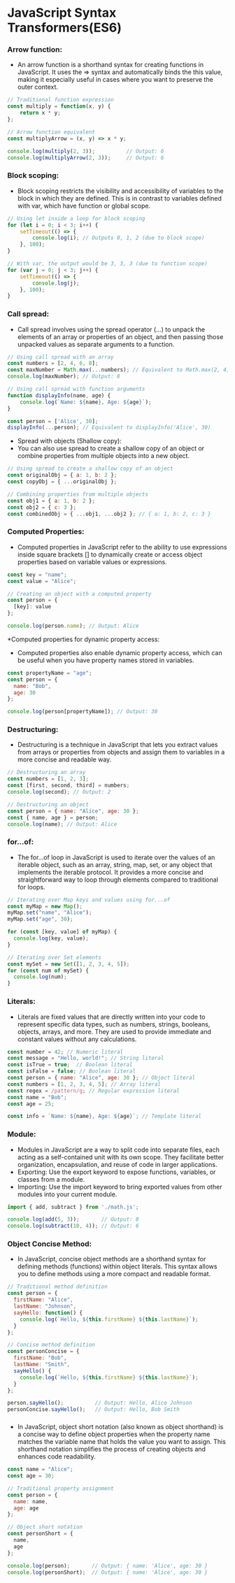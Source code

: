 # JavaScript Syntax Transformers(ES6)

### Arrow function:

- An arrow function is a shorthand syntax for creating functions in JavaScript.
It uses the => syntax and automatically binds the this value,
making it especially useful in cases where you want to preserve the outer context.


```javascript
// Traditional function expression
const multiply = function(x, y) {
    return x * y;
};

// Arrow function equivalent
const multiplyArrow = (x, y) => x * y;

console.log(multiply(2, 3));          // Output: 6
console.log(multiplyArrow(2, 3));     // Output: 6
```


### Block scoping:

- Block scoping restricts the visibility and accessibility of variables to the block in which they are defined.
  This is in contrast to variables defined with var, which have function or global scope.

```javascript
// Using let inside a loop for block scoping
for (let i = 0; i < 3; i++) {
    setTimeout(() => {
        console.log(i); // Outputs 0, 1, 2 (due to block scope)
    }, 100);
}

// With var, the output would be 3, 3, 3 (due to function scope)
for (var j = 0; j < 3; j++) {
    setTimeout(() => {
        console.log(j);
    }, 100);
}
```


### Call spread: 

- Call spread involves using the spread operator (...) to unpack the elements of an array or properties of an object,
 and then passing those unpacked values as separate arguments to a function.

```javascript
// Using call spread with an array
const numbers = [2, 4, 6, 8];
const maxNumber = Math.max(...numbers); // Equivalent to Math.max(2, 4, 6, 8)
console.log(maxNumber); // Output: 8

// Using call spread with function arguments
function displayInfo(name, age) {
    console.log(`Name: ${name}, Age: ${age}`);
}

const person = ['Alice', 30];
displayInfo(...person); // Equivalent to displayInfo('Alice', 30)

```
- Spread with objects (Shallow copy):
- You can also use spread to create a shallow copy of an object or combine properties from multiple objects into a new object.

```javascript
// Using spread to create a shallow copy of an object
const originalObj = { a: 1, b: 2 };
const copyObj = { ...originalObj };

// Combining properties from multiple objects
const obj1 = { a: 1, b: 2 };
const obj2 = { c: 3 };
const combinedObj = { ...obj1, ...obj2 }; // { a: 1, b: 2, c: 3 }
```


### Computed Properties:

- Computed properties in JavaScript refer to the ability to use expressions inside square brackets [] to dynamically create or access object properties based on variable values or expressions.

```javascript
const key = "name";
const value = "Alice";

// Creating an object with a computed property
const person = {
  [key]: value
};

console.log(person.name); // Output: Alice
```

*Computed properties for dynamic property access:
- Computed properties also enable dynamic property access, which can be useful when you have property names stored in variables.

```javascript
const propertyName = "age";
const person = {
  name: "Bob",
  age: 30
};

console.log(person[propertyName]); // Output: 30
 ```

### Destructuring:

- Destructuring is a technique in JavaScript that lets you extract values from arrays or properties from objects and assign them to variables in a more concise and readable way.

```javascript
// Destructuring an array
const numbers = [1, 2, 3];
const [first, second, third] = numbers;
console.log(second); // Output: 2

// Destructuring an object
const person = { name: "Alice", age: 30 };
const { name, age } = person;
console.log(name); // Output: Alice

```

### for...of:

- The for...of loop in JavaScript is used to iterate over the values of an iterable object,
such as an array, string, map, set, or any object that implements the iterable protocol.
It provides a more concise and straightforward way to loop through elements compared to traditional for loops.

```javascript
// Iterating over Map keys and values using for...of
const myMap = new Map();
myMap.set("name", "Alice");
myMap.set("age", 30);

for (const [key, value] of myMap) {
  console.log(key, value);
}

// Iterating over Set elements
const mySet = new Set([1, 2, 3, 4, 5]);
for (const num of mySet) {
  console.log(num);
}
```

### Literals:

- Literals are fixed values that are directly written into your code to represent specific data types, such as numbers, strings, booleans, objects, arrays, and more. They are used to provide immediate and constant values without any calculations.

```javascript
const number = 42; // Numeric literal
const message = "Hello, world!"; // String literal
const isTrue = true;  // Boolean literal
const isFalse = false; // Boolean literal
const person = { name: "Alice", age: 30 }; // Object literal
const numbers = [1, 2, 3, 4, 5]; // Array literal
const regex = /pattern/g; // Regular expression literal
const name = "Bob";
const age = 25;

const info = `Name: ${name}, Age: ${age}`; // Template literal
```

### Module:

- Modules in JavaScript are a way to split code into separate files, each acting as a self-contained unit with its own scope. They facilitate better organization, encapsulation, and reuse of code in larger applications.
- Exporting: Use the export keyword to expose functions, variables, or classes from a module.
- Importing: Use the import keyword to bring exported values from other modules into your current module.

```javascript
import { add, subtract } from './math.js';

console.log(add(5, 3));       // Output: 8
console.log(subtract(10, 4)); // Output: 6

```

### Object Concise Method:

- In JavaScript, concise object methods are a shorthand syntax for defining methods (functions) within object literals.
  This syntax allows you to define methods using a more compact and readable format.

```javascript
// Traditional method definition
const person = {
  firstName: "Alice",
  lastName: "Johnson",
  sayHello: function() {
    console.log(`Hello, ${this.firstName} ${this.lastName}`);
  }
};

// Concise method definition
const personConcise = {
  firstName: "Bob",
  lastName: "Smith",
  sayHello() {
    console.log(`Hello, ${this.firstName} ${this.lastName}`);
  }
};

person.sayHello();          // Output: Hello, Alice Johnson
personConcise.sayHello();   // Output: Hello, Bob Smith

```

### 

- In JavaScript, object short notation (also known as object shorthand) is a concise way to define object properties when the property name matches the variable name that holds the value you want to assign. This shorthand notation simplifies the process of creating objects and enhances code readability.

```javascript
const name = "Alice";
const age = 30;

// Traditional property assignment
const person = {
  name: name,
  age: age
};

// Object short notation
const personShort = {
  name,
  age
};

console.log(person);       // Output: { name: 'Alice', age: 30 }
console.log(personShort);  // Output: { name: 'Alice', age: 30 }

```




